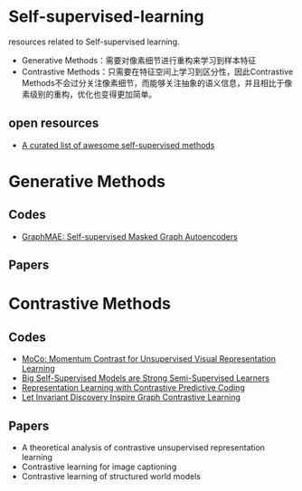 # Self-supervised-learning
resources related to Self-supervised learning.

- Generative Methods：需要对像素细节进行重构来学习到样本特征
- Contrastive Methods：只需要在特征空间上学习到区分性，因此Contrastive Methods不会过分关注像素细节，而能够关注抽象的语义信息，并且相比于像素级别的重构，优化也变得更加简单。

## open resources
* [A curated list of awesome self-supervised methods](https://github.com/jason718/awesome-self-supervised-learning)

# Generative Methods

## Codes
* [GraphMAE: Self-supervised Masked Graph Autoencoders](https://github.com/THUDM/GraphMAE)

## Papers



# Contrastive Methods

## Codes
* [MoCo: Momentum Contrast for Unsupervised Visual Representation Learning](https://github.com/facebookresearch/moco)
* [Big Self-Supervised Models are Strong Semi-Supervised Learners](https://github.com/google-research/simclr)
* [Representation Learning with Contrastive Predictive Coding](https://github.com/Spijkervet/contrastive-predictive-coding)
* [Let Invariant Discovery Inspire Graph Contrastive Learning](https://github.com/lsh0520/RGCL)

## Papers
  - A theoretical analysis of contrastive unsupervised representation learning
  - Contrastive learning for image captioning
  - Contrastive learning of structured world models
